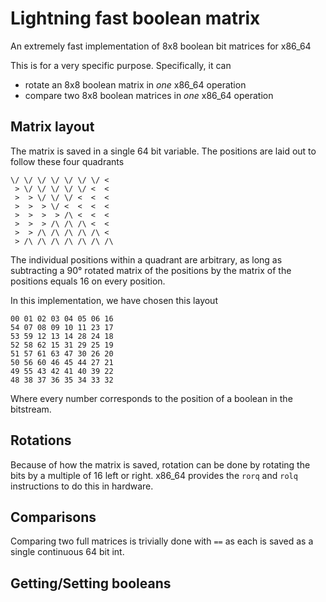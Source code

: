 # Lightning fast boolean matrix

An extremely fast implementation of 8x8 boolean bit matrices for x86_64

This is for a very specific purpose. Specifically, it can
* rotate an 8x8 boolean matrix in *one* x86_64 operation
* compare two 8x8 boolean matrices in *one* x86_64 operation

## Matrix layout

The matrix is saved in a single 64 bit variable. The positions are laid out
to follow these four quadrants
```
\/ \/ \/ \/ \/ \/ \/ <
 > \/ \/ \/ \/ \/ <  <
 >  > \/ \/ \/ <  <  <
 >  >  > \/ <  <  <  <
 >  >  >  > /\ <  <  <
 >  >  > /\ /\ /\ <  <
 >  > /\ /\ /\ /\ /\ <
 > /\ /\ /\ /\ /\ /\ /\
```
The individual positions within a quadrant are arbitrary, as long as subtracting
a 90° rotated matrix of the positions by the matrix of the positions
equals 16 on every position.

In this implementation, we have chosen this layout
```
00 01 02 03 04 05 06 16
54 07 08 09 10 11 23 17
53 59 12 13 14 28 24 18
52 58 62 15 31 29 25 19
51 57 61 63 47 30 26 20
50 56 60 46 45 44 27 21
49 55 43 42 41 40 39 22
48 38 37 36 35 34 33 32
```
Where every number corresponds to the position of a boolean in the 
bitstream.

## Rotations

Because of how the matrix is saved, rotation can be done by rotating the bits
by a multiple of 16 left or right. x86_64 provides the `rorq` and `rolq` instructions
to do this in hardware.

## Comparisons

Comparing two full matrices is trivially done with `==` as each is saved as a single continuous
64 bit int.

## Getting/Setting booleans

